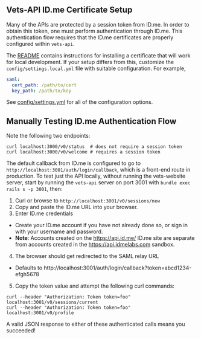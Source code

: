 ## Vets-API ID.me Certificate Setup

Many of the APIs are protected by a session token from ID.me. In order to obtain
this token, one must perform authentication through ID.me. This authentication
flow requires that the ID.me certificates are properly configured within
`vets-api`.

The [README](../README.md) contains instructions for installing a certificate
that will work for local development. If your setup differs from this, customize
the `config/settings.local.yml` file with suitable configuration. For example,

```yaml
saml:
  cert_path: /path/to/cert
  key_path: /path/to/key
```

See [config/settings.yml](config/settings.yml) for all of the configuration
options.

## Manually Testing ID.me Authentication Flow

Note the following two endpoints:

```
curl localhost:3000/v0/status  # does not require a session token
curl localhost:3000/v0/welcome # requires a session token
```

The default callback from ID.me is configured to go to
`http://localhost:3001/auth/login/callback`, which is a front-end route in
production. To test just the API locally, without running the vets-website
server, start by running the `vets-api` server on port 3001 with
`bundle exec rails s -p 3001`, then:

1. Curl or browse to `http://localhost:3001/v0/sessions/new`
2. Copy and paste the ID.me URL into your browser.
3. Enter ID.me credentials
  - Create your ID.me account if you have not already done so, or sign in with
    your username and password.
  - **Note**: Accounts created on the https://api.id.me/ ID.me site are
    separate from accounts created in the https://api.idmelabs.com sandbox.
4. The browser should get redirected to the SAML relay URL
  - Defaults to http://localhost:3001/auth/login/callback?token=abcd1234-efgh5678
5. Copy the token value and attempt the following curl commands:

```
curl --header "Authorization: Token token=foo" localhost:3001/v0/sessions/current
curl --header "Authorization: Token token=foo" localhost:3001/v0/profile
```

A valid JSON response to either of these authenticated calls means you succeeded!
